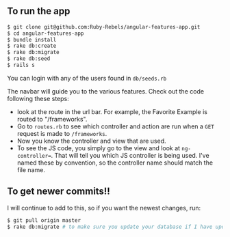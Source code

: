 ## To run the app

```bash
$ git clone git@github.com:Ruby-Rebels/angular-features-app.git
$ cd angular-features-app
$ bundle install
$ rake db:create
$ rake db:migrate
$ rake db:seed
$ rails s
```

You can login with any of the users found in `db/seeds.rb`

The navbar will guide you to the various features. Check out the code following these steps:
* look at the route in the url bar. For example, the Favorite Example is routed to "/frameworks".
* Go to `routes.rb` to see which controller and action are run when a `GET` request is made to `/frameworks`.
* Now you know the controller and view that are used.
* To see the JS code, you simply go to the view and look at `ng-controller=`. That will tell you which JS controller is being used. I've named these by convention, so the controller name should match the file name.

## To get newer commits!!

I will continue to add to this, so if you want the newest changes, run:
```bash
$ git pull origin master
$ rake db:migrate # to make sure you update your database if I have updated mine
```
